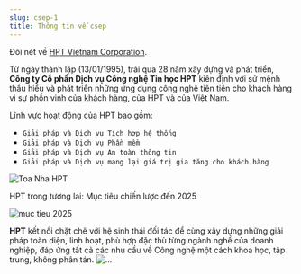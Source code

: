 ```yaml
---
slug: csep-1
title: Thông tin về csep
---
```


Đôi nét về [HPT Vietnam Corporation](https://hpt.vn/).

Từ ngày thành lập (13/01/1995), trải qua 28 năm xây dựng và phát triển, **Công ty Cổ phần Dịch vụ Công nghệ Tin học HPT** kiên định với sứ mệnh thấu hiểu và phát triển những ứng dụng công nghệ tiên tiến cho khách hàng vì sự phồn vinh của khách hàng, của HPT và của Việt Nam.


Lĩnh vực hoạt động của HPT bao gồm:
- `Giải pháp và Dịch vụ Tích hợp hệ thống`
- `Giải pháp và Dịch vụ Phần mềm`
- `Giải pháp và Dịch vụ An toàn thông tin`
- `Giải pháp và Dịch vụ mang lại giá trị gia tăng cho khách hàng`

![Toa Nha HPT](./HPTbuilding.jpg)

<!--truncate-->

HPT trong tương lai: Mục tiêu chiến lược đến 2025

![muc tieu 2025](./muctieu2025-01.png)

**HPT** kết nối chặt chẽ với hệ sinh thái đối tác để cùng xây dựng những giải pháp toàn diện, linh hoạt, phù hợp đặc thù từng ngành nghề của doanh nghiệp, đáp ứng tất cả các nhu cầu về Công nghệ một cách khoa học, tập trung, không phân tán.
![...](./Capture.PNG)
